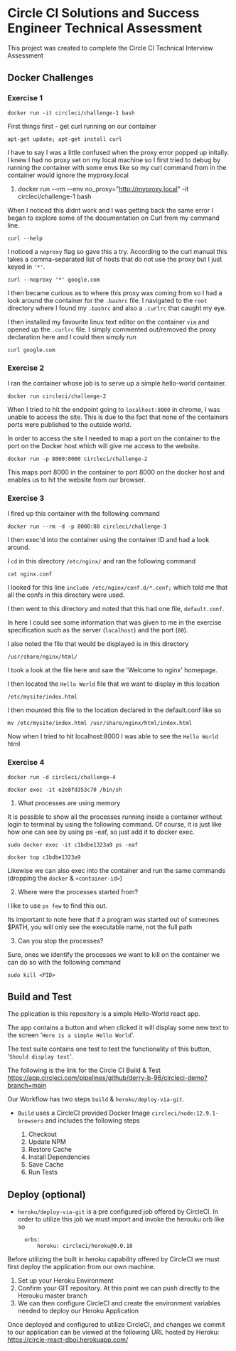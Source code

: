 # Circle CI Solutions and Success Engineer Technical Assessment

This project was created to complete the Circle CI Technical Interview Assessment

## Docker Challenges

### Exercise 1

    docker run -it circleci/challenge-1 bash

First things first - get curl running on our container

    apt-get update; apt-get install curl

I have to say I was a little confused when the proxy error popped up initally. I knew I had no proxy set on my local machine so I first tried to debug by running the container with some envs like so my curl command from in the container would ignore the myproxy.local

1) docker run --rm --env no_proxy="http://myproxy.local" -it circleci/challenge-1 bash

When I noticed this didnt work and I was getting back the same error I began to explore some of the documentation on Curl from my command line. 
    
    curl --help

I noticed a ``noproxy`` flag so gave this a try. According to the curl manual this takes a comma-separated list of hosts that do not use the proxy but I just keyed in ``'*'``. 

    curl --noproxy '*' google.com

I then became curious as to where this proxy was coming from so I had a look around the container for the ``.bashrc`` file. I navigated to the ``root`` directory where I found my ``.bashrc`` and also a ``.curlrc`` that caught my eye. 

I then installed my favourite linux text editor on the container ``vim`` and opened up the ``.curlrc`` file. I simply commented out/removed the proxy declaration here and I could then simply run

    curl google.com


### Exercise 2

I ran the container whose job is to serve up a simple hello-world container. 

    docker run circleci/challenge-2

When I tried to hit the endpoint going to ``localhost:8000`` in chrome, I was unable to access the site. This is due to the fact that none of the containers ports were published to the outside world.

In order to access the site I needed to map a port on the container to the port on the Docker host which will give me access to the website.

    docker run -p 8000:8000 circleci/challenge-2

This maps port 8000 in the container to port 8000 on the docker host and enables us to hit the website from our browser.

### Exercise 3

I fired up this container with the following command 

    docker run --rm -d -p 8000:80 circleci/challenge-3

I then exec'd into the container using the container ID and had a look around.

I ``cd`` in this directory ``/etc/nginx/`` and ran the following command

    cat nginx.conf

I looked for this line ``include /etc/nginx/conf.d/*.conf;`` which told me that all the confs in this directory were used.

I then went to this directory and noted that this had one file, ``default.conf``.

In here I could see some information that was given to me in the exercise specification such as the server (``localhost``) and the port (``80``).

I also noted the file that would be displayed is in this directory

    /usr/share/nginx/html/

I took a look at the file here and saw the 'Welcome to nginx' homepage.

I then located the ``Hello World`` file that we want to display in this location

    /etc/mysite/index.html

I then mounted this file to the location declared in the default.conf like so

    mv /etc/mysite/index.html /usr/share/nginx/html/index.html

Now when I tried to hit localhost:8000 I was able to see the ``Hello World`` html

### Exercise 4

    docker run -d circleci/challenge-4

    docker exec -it e2e8fd353c70 /bin/sh

 1) What processes are using memory

It is possible to show all the processes running inside a container without
login to terminal by using the following command. Of course,
it is just like how one can see by using ps -eaf, so just add it to docker exec.

    sudo docker exec -it c1bdbe1323a9 ps -eaf

    docker top c1bdbe1323a9 

Likewise we can also exec into the container and run the same commands (dropping the ``docker`` & ``<container-id>``)

 2) Where were the processes started from?

 I like to use ``ps few`` to find this out.

 Its important to note here that if a program was started out of someones $PATH, you
 will only see the executable name, not the full path

 3) Can you stop the processes?

 Sure, ones we identify the processes we want to kill on the container we can do so with the following command 

    sudo kill <PID>

## Build and Test

The pplication is this repository is a simple Hello-World react app.

The app contains a button and when clicked it will display some new text to the screen 
'``Here is a simple Hello World``'.

The test suite contains one test to test the functionality of this button, 
'``Should display text``'.

The following is the link for the Circle CI Build & Test https://app.circleci.com/pipelines/github/derry-b-96/circleci-demo?branch=main

Our Workflow has two steps ``build`` & ``heroku/deploy-via-git``. 

* ``Build`` uses a CircleCI provided Docker Image ``circleci/node:12.9.1-browsers`` and 
includes the following steps

    1) Checkout
    2) Update NPM
    3) Restore Cache
    4) Install Dependencies
    5) Save Cache
    6) Run Tests


## Deploy (optional)
* ``heroku/deploy-via-git`` is a pre configured job offered by CircleCI. In order to 
utilize this job we must import and invoke the herouku orb like so

        orbs:
            heroku: circleci/heroku@0.0.10 


Before utilizing the built in heroku capability offered by CircleCI we must first deploy the application from our own machine. 

1) Set up your Heroku Environment 
2) Confirm your GIT repository. At this point we can push directly to the Herouku master branch
3) We can then configure CircleCI and create the environment variables needed to deploy our Heroku Application

Once deployed and configured to utilize CircleCI, and changes we commit to our application can be viewed at the following URL hosted by Heroku: 
https://circle-react-dboi.herokuapp.com/



